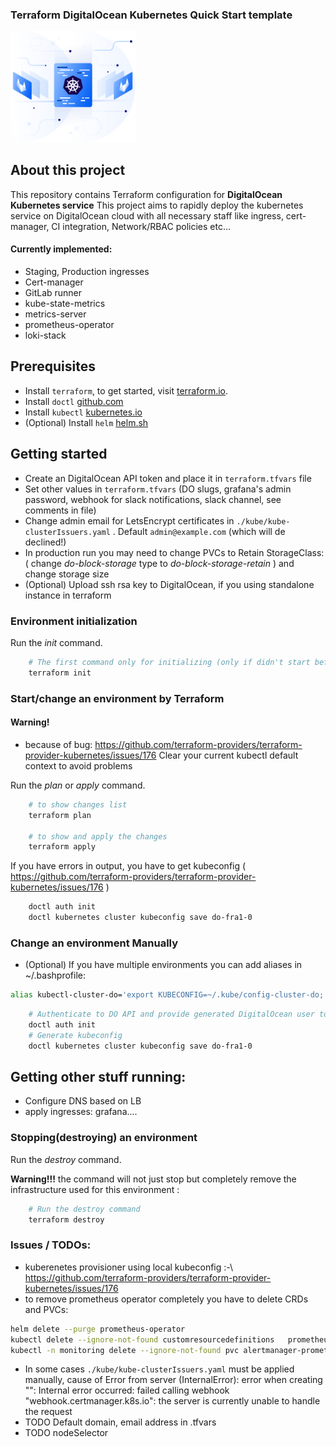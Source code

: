### Terraform DigitalOcean Kubernetes Quick Start template
<!-- ![Alt text](./dok8s.svg) -->
<img src="./dok8s.svg" alt="drawing" width="200">

## About this project
This repository contains Terraform configuration for **DigitalOcean Kubernetes service**
This project aims to rapidly deploy the kubernetes service on DigitalOcean cloud with all necessary staff like ingress, cert-manager, CI integration, Network/RBAC policies etc...

#### Currently implemented:
- Staging, Production ingresses
- Cert-manager
- GitLab runner
- kube-state-metrics
- metrics-server
- prometheus-operator
- loki-stack

## Prerequisites

- Install `terraform`, to get started, visit [terraform.io](https://www.terraform.io/intro/getting-started/install.html).
- Install `doctl` [github.com](https://github.com/digitalocean/doctl#macos)
- Install `kubectl` [kubernetes.io](https://kubernetes.io/docs/tasks/tools/install-kubectl/)
- (Optional) Install `helm` [helm.sh](https://github.com/helm/helm#install)

## Getting started

- Create an DigitalOcean API token and place it in `terraform.tfvars` file
- Set other values in `terraform.tfvars` (DO slugs, grafana's admin password, webhook for slack notifications, slack channel, see comments in file)
- Change admin email for LetsEncrypt certificates in `./kube/kube-clusterIssuers.yaml` . Default `admin@example.com` (which will de declined!)
- In production run you may need to change PVCs to Retain StorageClass: ( change _do-block-storage_ type to _do-block-storage-retain_ ) and change storage size
- (Optional) Upload ssh rsa key to DigitalOcean, if you using standalone instance in terraform 

### Environment initialization
Run the *init* command.
```bash
    # The first command only for initializing (only if didn't start before)
    terraform init

```
### Start/change an environment by Terraform

#### Warning! 
- because of bug: https://github.com/terraform-providers/terraform-provider-kubernetes/issues/176 
Clear your current kubectl default context to avoid problems

Run the *plan* or *apply* command.
```bash
    # to show changes list
    terraform plan

    # to show and apply the changes
    terraform apply
```
If you have errors in output, you have to get kubeconfig ( https://github.com/terraform-providers/terraform-provider-kubernetes/issues/176 )
```bash
    doctl auth init
    doctl kubernetes cluster kubeconfig save do-fra1-0
```

### Change an environment Manually
- (Optional) If you have multiple environments you can add aliases in ~/.bashprofile:

```bash
alias kubectl-cluster-do='export KUBECONFIG=~/.kube/config-cluster-do; export HELM_HOME=~/.helm-cluster-do; export DIGITALOCEAN_CONTEXT=cluster'
```

```bash
    # Authenticate to DO API and provide generated DigitalOcean user token
    doctl auth init
    # Generate kubeconfig
    doctl kubernetes cluster kubeconfig save do-fra1-0
```

## Getting other stuff running:
- Configure DNS based on LB 
- apply ingresses: grafana....

### Stopping(destroying) an environment
Run the *destroy* command.

**Warning!!!** the command will not just stop but completely remove the infrastructure used for this environment :

```bash
    # Run the destroy command
    terraform destroy
```

### Issues / TODOs:
 - kuberenetes provisioner using local kubeconfig :-\ https://github.com/terraform-providers/terraform-provider-kubernetes/issues/176
 - to remove prometheus operator completely you have to delete CRDs and PVCs: 
 ```bash
 helm delete --purge prometheus-operator
 kubectl delete --ignore-not-found customresourcedefinitions   prometheuses.monitoring.coreos.com   servicemonitors.monitoring.coreos.com   podmonitors.monitoring.coreos.com   alertmanagers.monitoring.coreos.com   prometheusrules.monitoring.coreos.com
 kubectl -n monitoring delete --ignore-not-found pvc alertmanager-prometheus-operator-alertmanager-db-alertmanager-prometheus-operator-alertmanager-0 prometheus-operator-grafana prometheus-prometheus-operator-prometheus-db-prometheus-prometheus-operator-prometheus-0
 ```
 - In some cases `./kube/kube-clusterIssuers.yaml` must be applied manually, cause of Error from server (InternalError): error when creating "": Internal error occurred: failed calling webhook "webhook.certmanager.k8s.io": the server is currently unable to handle the request
 - TODO Default domain, email address in .tfvars
 - TODO nodeSelector